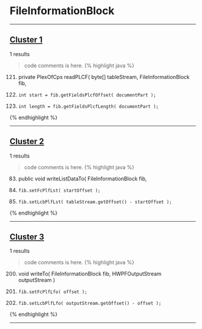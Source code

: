 # FileInformationBlock

***

## [Cluster 1](./1)
1 results
> code comments is here.
{% highlight java %}
121. private PlexOfCps readPLCF( byte[] tableStream, FileInformationBlock fib,
124.     int start = fib.getFieldsPlcfOffset( documentPart );
125.     int length = fib.getFieldsPlcfLength( documentPart );
{% endhighlight %}

***

## [Cluster 2](./2)
1 results
> code comments is here.
{% highlight java %}
83. public void writeListDataTo( FileInformationBlock fib,
87.     fib.setFcPlfLst( startOffset );
113.     fib.setLcbPlfLst( tableStream.getOffset() - startOffset );
{% endhighlight %}

***

## [Cluster 3](./3)
1 results
> code comments is here.
{% highlight java %}
200. void writeTo( FileInformationBlock fib, HWPFOutputStream outputStream )
204.     fib.setFcPlfLfo( offset );
219.     fib.setLcbPlfLfo( outputStream.getOffset() - offset );
{% endhighlight %}

***

